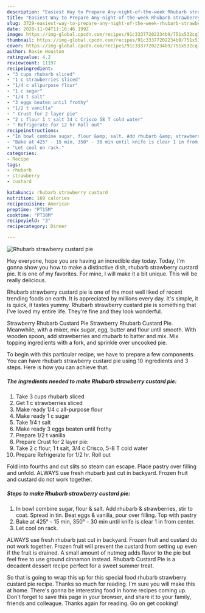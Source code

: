 ```yaml
---
description: "Easiest Way to Prepare Any-night-of-the-week Rhubarb strawberry custard pie"
title: "Easiest Way to Prepare Any-night-of-the-week Rhubarb strawberry custard pie"
slug: 3729-easiest-way-to-prepare-any-night-of-the-week-rhubarb-strawberry-custard-pie
date: 2020-11-04T11:16:46.199Z
image: https://img-global.cpcdn.com/recipes/91c33377202234b9/751x532cq70/rhubarb-strawberry-custard-pie-recipe-main-photo.jpg
thumbnail: https://img-global.cpcdn.com/recipes/91c33377202234b9/751x532cq70/rhubarb-strawberry-custard-pie-recipe-main-photo.jpg
cover: https://img-global.cpcdn.com/recipes/91c33377202234b9/751x532cq70/rhubarb-strawberry-custard-pie-recipe-main-photo.jpg
author: Roxie Houston
ratingvalue: 4.2
reviewcount: 11197
recipeingredient:
- "3 cups rhubarb sliced"
- "1 c strawberries sliced"
- "1/4 c allpurpose flour"
- "1 c sugar"
- "1/4 t salt"
- "3 eggs beaten until frothy"
- "1/2 t vanilla"
- " Crust for 2 layer pie"
- "2 c flour 1 t salt 34 c Crisco 58 T cold water"
- " Refrigerate for 12 hr Roll out"
recipeinstructions:
- "In bowl combine sugar, flour &amp; salt. Add rhubarb &amp; strawberries, stir to coat. Spread in tin. Beat eggs &amp; vanilla, pour over filling. Top with pastry"
- "Bake at 425° - 15 min, 350° - 30 min until knife is clear 1 in from center."
- "Let cool on rack."
categories:
- Recipe
tags:
- rhubarb
- strawberry
- custard

katakunci: rhubarb strawberry custard 
nutrition: 169 calories
recipecuisine: American
preptime: "PT15M"
cooktime: "PT30M"
recipeyield: "3"
recipecategory: Dinner

---
```



![Rhubarb strawberry custard pie](https://img-global.cpcdn.com/recipes/91c33377202234b9/751x532cq70/rhubarb-strawberry-custard-pie-recipe-main-photo.jpg)

Hey everyone, hope you are having an incredible day today. Today, I'm gonna show you how to make a distinctive dish, rhubarb strawberry custard pie. It is one of my favorites. For mine, I will make it a bit unique. This will be really delicious.

Rhubarb strawberry custard pie is one of the most well liked of recent trending foods on earth. It is appreciated by millions every day. It's simple, it is quick, it tastes yummy. Rhubarb strawberry custard pie is something that I've loved my entire life. They're fine and they look wonderful.

Strawberry Rhubarb Custard Pie Strawberry Rhubarb Custard Pie. Meanwhile, with a mixer, mix sugar, egg, butter and flour until smooth. With wooden spoon, add strawberries and rhubarb to batter and mix. Mix topping ingredients with a fork, and sprinkle over uncooked pie.


To begin with this particular recipe, we have to prepare a few components. You can have rhubarb strawberry custard pie using 10 ingredients and 3 steps. Here is how you can achieve that.

<!--inarticleads1-->

##### The ingredients needed to make Rhubarb strawberry custard pie:

1. Take 3 cups rhubarb sliced
1. Get 1 c strawberries sliced
1. Make ready 1/4 c all-purpose flour
1. Make ready 1 c sugar
1. Take 1/4 t salt
1. Make ready 3 eggs beaten until frothy
1. Prepare 1/2 t vanilla
1. Prepare  Crust for 2 layer pie:
1. Take 2 c flour, 1 t salt, 3/4 c Crisco, 5-8 T cold water
1. Prepare  Refrigerate for 1/2 hr. Roll out


Fold into fourths and cut slits so steam can escape. Place pastry over filling and unfold. ALWAYS use fresh rhubarb just cut in backyard. Frozen fruit and custard do not work together. 

<!--inarticleads2-->

##### Steps to make Rhubarb strawberry custard pie:

1. In bowl combine sugar, flour &amp; salt. Add rhubarb &amp; strawberries, stir to coat. Spread in tin. Beat eggs &amp; vanilla, pour over filling. Top with pastry
1. Bake at 425° - 15 min, 350° - 30 min until knife is clear 1 in from center.
1. Let cool on rack.


ALWAYS use fresh rhubarb just cut in backyard. Frozen fruit and custard do not work together. Frozen fruit will prevent the custard from setting up even if the fruit is drained. A small amount of nutmeg adds flavor to the pie but feel free to use ground cinnamon instead. Rhubarb Custard Pie is a decadent dessert recipe perfect for a sweet summer treat. 

So that is going to wrap this up for this special food rhubarb strawberry custard pie recipe. Thanks so much for reading. I'm sure you will make this at home. There's gonna be interesting food in home recipes coming up. Don't forget to save this page in your browser, and share it to your family, friends and colleague. Thanks again for reading. Go on get cooking!
